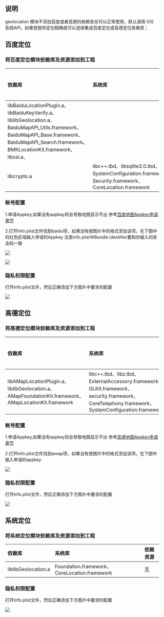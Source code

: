 ## 说明
geolocation 模块不添加百度或者高德的依赖库也可以正常使用，默认调用 iOS 系统API，如果想提供定位精确度可以选择集成百度定位或高德定位依赖库；

## 百度定位
### 将百度定位模块依赖库及资源添加到工程

|依赖库|系统库|依赖资源|
|:--|:--|:--|
|libBaiduLocationPlugin.a、libBaiduKeyVerify.a、liblibGeolocation.a、BaiduMapAPI_Utils.framework、BaiduMapAPI_Base.framework、BaiduMapAPI_Search.framework、BMKLocationKit.framework、libssl.a、
libcrypto.a|libc++.tbd、libsqlite3.0.tbd、SystemConfiguration.framework、Security.framework、CoreLocation.framework|无|

### 帐号配置
1.申请Appkey,如果没有appkey将会导致地图显示不出
 参考[百度地图Appkey申请章节](http://ask.dcloud.net.cn/article/29)

2.打开Info.plist文件找到baidu项，如果没有按图片中的格式添加该项，在下图中的红色区域输入申请的Appkey
注意info.plist中Bundle identifier要和你输入的安全码一致

![](https://img.cdn.aliyun.dcloud.net.cn/nativedocs/5SDKiOS/map/1153.png)

![](https://img.cdn.aliyun.dcloud.net.cn/nativedocs/5SDKiOS/map/2460.png)

### 隐私权限配置
打开Info.plist文件，然后正确添加下方图片中要求的配置

![](https://img.cdn.aliyun.dcloud.net.cn/nativedocs/5SDKiOS/geolocation/geolocation.png)

## 高德定位
### 将高德定位模块依赖库及资源添加到工程

|依赖库|系统库|依赖资源|
|:--|:--|:--|
|libAMapLocationPlugin.a、liblibGeolocation.a、AMapFoundationKit.framework、AMapLocationKit.framework|libc++.tbd、libz.tbd、ExternalAccessory.framework、GLKit.framework、security.framework、CoreTelephony.framework、SystemConfiguration.framework|无|

### 帐号配置
1.申请Appkey,如果没有appkey将会导致地图显示不出
 参考[高德地图Appkey申请章节](http://lbs.amap.com/api/ios-sdk/guide/create-project/get-key)

2.打开Info.plist文件找到amap项，如果没有按图片中的格式添加该项，在下图中输入申请的appkey
   
![](https://img.cdn.aliyun.dcloud.net.cn/nativedocs/5SDKiOS/map/28806.png)

### 隐私权限配置
打开Info.plist文件，然后正确添加下方图片中要求的配置

![](https://img.cdn.aliyun.dcloud.net.cn/nativedocs/5SDKiOS/geolocation/geolocation.png)

## 系统定位
### 将系统定位模块依赖库及资源添加到工程

|依赖库|系统库|依赖资源|
|:--|:--|:--|
|liblibGeolocation.a|Foundation.framework、CoreLocation.framework|无|

### 隐私权限配置
打开Info.plist文件，然后正确添加下方图片中要求的配置

![](https://img.cdn.aliyun.dcloud.net.cn/nativedocs/5SDKiOS/geolocation/geolocation.png)